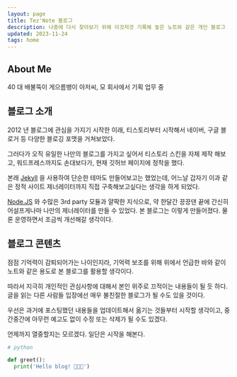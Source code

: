 ```yaml
---
layout: page
title: Tez'Note 블로그
description: 나중에 다시 찾아보기 위해 이것저것 기록해 놓은 노트와 같은 개인 블로그
updated: 2023-11-24
tags: home
---
```


## About Me

40 대 배불뚝이 게으름뱅이 아저씨, 모 회사에서 기획 업무 중

## 블로그 소개

2012 년 블로그에 관심을 가지기 시작한 이래, 티스토리부터 시작해서 네이버, 구글 블로거 등 다양한 블로깅 포맷을 거쳐보았다.

그러다가 오직 유일한 나만의 블로그를 가지고 싶어서 티스토리 스킨을 자체 제작 해보고, 워드프레스까지도 손대보다가, 현재 깃허브 페이지에 정착을 했다.

본래 [Jekyll](http://jekyllrb-ko.github.io/) 을 사용하여 단순한 테마도 만들어보고는 했었는데, 어느날 갑자기 이과 같은 정적 사이트 제너레이터까지 직접 구축해보고싶다는 생각을 하게 되었다.

[Node.JS](https://nodejs.org/en) 와 수많은 3rd party 모듈과 얄팍한 지식으로, 약 한달간 끙끙댄 끝에 간신히 어설프게나마 나만의 제너레이터를 만들 수 있었다. 본 블로그는 이렇게 만들어졌다. 물론 운영하면서 조금씩 개선해갈 생각이다.

## 블로그 콘텐츠

점점 기억력이 감퇴되어가는 나이인지라, 기억력 보조를 위해 위에서 언급한 바와 같이 노트와 같은 용도로 본 블로그를 활용할 생각이다.

따라서 지극히 개인적인 관심사항에 대해서 본인 위주로 끄적이는 내용들이 될 듯 하다. 글을 읽는 다른 사람들 입장에선 매우 불친절한 블로그가 될 수도 있을 것이다.

우선은 과거에 포스팅했던 내용들을 업데이트해서 옮기는 것들부터 시작할 생각이고, 중간중간에 아무런 예고도 없이 수정 또는 삭제가 될 수도 있겠다.

언제까지 열중할지는 모르겠다. 일단은 시작을 해본다.

```python
# python

def greet():
  print('Hello blog! 👏👏👏')
```
